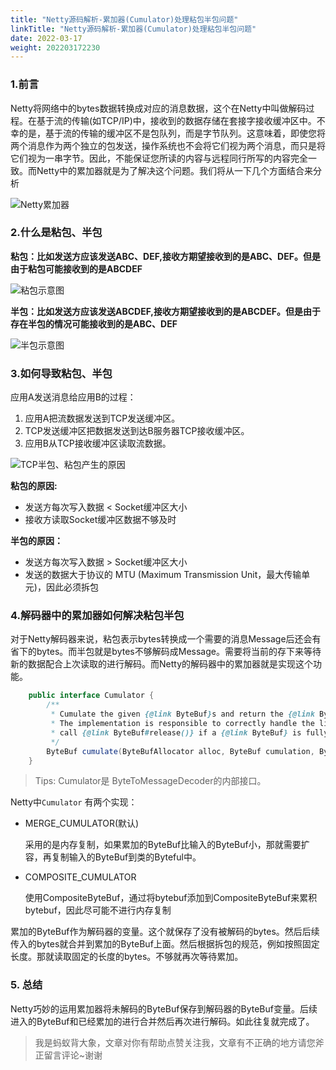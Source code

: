 ```yaml
---
title: "Netty源码解析-累加器(Cumulator)处理粘包半包问题"
linkTitle: "Netty源码解析-累加器(Cumulator)处理粘包半包问题"
date: 2022-03-17
weight: 202203172230
---
```


### 1.前言

Netty将网络中的bytes数据转换成对应的消息数据，这个在Netty中叫做解码过程。在基于流的传输(如TCP/IP)中，接收到的数据存储在套接字接收缓冲区中。不幸的是，基于流的传输的缓冲区不是包队列，而是字节队列。这意味着，即使您将两个消息作为两个独立的包发送，操作系统也不会将它们视为两个消息，而只是将它们视为一串字节。因此，不能保证您所读的内容与远程同行所写的内容完全一致。而Netty中的累加器就是为了解决这个问题。我们将从一下几个方面结合来分析

![Netty累加器](E:\download\Netty累加器.png)

### 2.什么是粘包、半包

**粘包：比如发送方应该发送ABC、DEF,接收方期望接收到的是ABC、DEF。但是由于粘包可能接收到的是ABCDEF**

![粘包示意图](E:\download\粘包示意图.png)

**半包：比如发送方应该发送ABCDEF,接收方期望接收到的是ABCDEF。但是由于存在半包的情况可能接收到的是ABC、DEF**

![半包示意图](E:\download\半包示意图.png)

### 3.如何导致粘包、半包

应用A发送消息给应用B的过程：

1. 应用A把流数据发送到TCP发送缓冲区。
2. TCP发送缓冲区把数据发送到达B服务器TCP接收缓冲区。
3. 应用B从TCP接收缓冲区读取流数据。

![TCP半包、粘包产生的原因](E:\download\TCP半包、粘包产生的原因.png)

**粘包的原因:**

- 发送方每次写入数据 < Socket缓冲区大小
- 接收方读取Socket缓冲区数据不够及时

**半包的原因：**

- 发送方每次写入数据 > Socket缓冲区大小
- 发送的数据大于协议的 MTU (Maximum Transmission Unit，最大传输单元)，因此必须拆包

### 4.解码器中的累加器如何解决粘包半包

对于Netty解码器来说，粘包表示bytes转换成一个需要的消息Message后还会有省下的bytes。而半包就是bytes不够解码成Message。需要将当前的存下来等待新的数据配合上次读取的进行解码。而Netty的解码器中的累加器就是实现这个功能。

```java
    public interface Cumulator {
        /**
         * Cumulate the given {@link ByteBuf}s and return the {@link ByteBuf} that holds the cumulated bytes.
         * The implementation is responsible to correctly handle the life-cycle of the given {@link ByteBuf}s and so
         * call {@link ByteBuf#release()} if a {@link ByteBuf} is fully consumed.
         */
        ByteBuf cumulate(ByteBufAllocator alloc, ByteBuf cumulation, ByteBuf in);
    }
```

> Tips: Cumulator是 ByteToMessageDecoder的内部接口。

Netty中`Cumulator` 有两个实现：

- MERGE_CUMULATOR(默认)

  采用的是内存复制，如果累加的ByteBuf比输入的ByteBuf小，那就需要扩容，再复制输入的ByteBuf到类的Byteful中。

- COMPOSITE_CUMULATOR

  使用CompositeByteBuf，通过将bytebuf添加到CompositeByteBuf来累积bytebuf，因此尽可能不进行内存复制

累加的ByteBuf作为解码器的变量。这个就保存了没有被解码的bytes。然后后续传入的bytes就合并到累加的ByteBuf上面。然后根据拆包的规范，例如按照固定长度。那就读取固定的长度的bytes。不够就再次等待累加。

### 5. 总结

Netty巧妙的运用累加器将未解码的ByteBuf保存到解码器的ByteBuf变量。后续进入的ByteBuf和已经累加的进行合并然后再次进行解码。如此往复就完成了。

> 我是蚂蚁背大象，文章对你有帮助点赞关注我，文章有不正确的地方请您斧正留言评论~谢谢